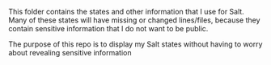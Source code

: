 This folder contains the states and other information that I use for Salt. Many of these states will have missing or changed lines/files, because they contain sensitive information that I do not want to be public.

The purpose of this repo is to display my Salt states without having to worry about revealing sensitive information
